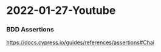 # 2022-01-27-Youtube

### BDD Assertions
https://docs.cypress.io/guides/references/assertions#Chai

